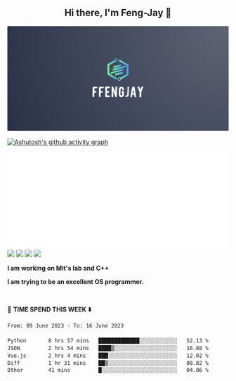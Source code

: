 <h2 align="center"> Hi there, I'm Feng-Jay 👋 </h2>  

![](https://github.com/Feng-Jay/DataStruct/blob/master/Image/1.png)  

[![Ashutosh's github activity graph](https://activity-graph.herokuapp.com/graph?username=Feng-Jay&theme=github)](https://github.com/ashutosh00710/github-readme-activity-graph)



<img src='/metrics.plugin.achievements.compact.svg' align='right' />

![](https://visitor-badge.glitch.me/badge?page_id=Feng-Jay.readme)
![](https://img.shields.io/badge/Concentrate-Cpp-blue)
![](https://img.shields.io/badge/Rust-primer-orange)
![](https://img.shields.io/badge/Target-OS-9cf)  

<p align="left"><b>
I am working on Mit's lab and C++

I am trying to be an excellent OS programmer. 
</b></p>
<!-- ![Achievement]() -->

<!-- <img align="right" src="https://github-readme-stats.vercel.app/api?username=Feng-Jay&show_icons=true&icon_color=CE1D2D&text_color=718096&bg_color=ffffff&hide_title=true" /> -->
<!-- ![Calendar]() -->
<!-- <img src='/metrics.plugin.isocalendar.fullyear.svg' align='center' />   -->
<!-- 
<img src='metrics.plugin.stargazers.svg' align='right' width='200' height='200'> -->

&emsp;

<!-- ![Metrics](/github-metrics.svg) -->

📘 **TIME SPEND THIS WEEK ⬇️**
<!--START_SECTION:waka-->

```txt
From: 09 June 2023 - To: 16 June 2023

Python       8 hrs 57 mins   █████████████░░░░░░░░░░░░   52.13 %
JSON         2 hrs 54 mins   ████▒░░░░░░░░░░░░░░░░░░░░   16.88 %
Vue.js       2 hrs 4 mins    ███░░░░░░░░░░░░░░░░░░░░░░   12.02 %
Diff         1 hr 31 mins    ██▒░░░░░░░░░░░░░░░░░░░░░░   08.82 %
Other        41 mins         █░░░░░░░░░░░░░░░░░░░░░░░░   04.06 %
```

<!--END_SECTION:waka-->
